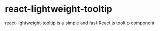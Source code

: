 # react-lightweight-tooltip
react-lightweight-tooltip is a simple and fast React.js tooltip component
